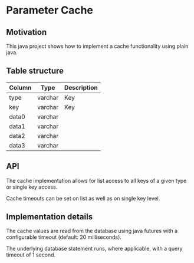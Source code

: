 # Parameter Cache

## Motivation

This java project shows how to implement a cache functionality using plain java.

## Table structure

| Column | Type | Description |
| ------ | ---- | ----------- |
| type | varchar | Key |
| key | varchar | Key |
| data0 | varchar | |
| data1 | varchar | |
| data2 | varchar | |
| data3 | varchar | |

## API

The cache implementation allows for list access to all keys of a given type or single key access.

Cache timeouts can be set on list as well as on single key level.

## Implementation details

The cache values are read from the database using java futures with a configurable timeout (default: 20 milliseconds).

The underlying database statement runs, where applicable, with a query timeout of 1 second.
